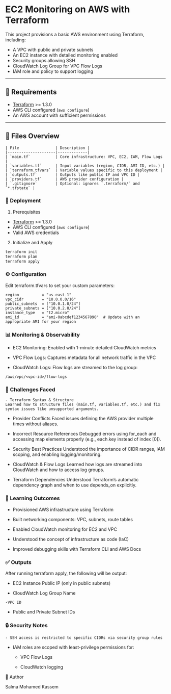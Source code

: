 # EC2 Monitoring on AWS with Terraform

This project provisions a basic AWS environment using Terraform, including:

- A VPC with public and private subnets
- An EC2 instance with detailed monitoring enabled
- Security groups allowing SSH
- CloudWatch Log Group for VPC Flow Logs
- IAM role and policy to support logging

---

## 🔧 Requirements

- [Terraform](https://www.terraform.io/downloads.html) >= 1.3.0  
- AWS CLI configured (`aws configure`)
- An AWS account with sufficient permissions

---

## 📁 Files Overview
```
| File                | Description |
|---------------------|-------------|
| `main.tf`           | Core infrastructure: VPC, EC2, IAM, Flow Logs |
| `variables.tf`      | Input variables (region, CIDR, AMI ID, etc.) |
| `terraform.tfvars`  | Variable values specific to this deployment |
| `outputs.tf`        | Outputs like public IP and VPC ID |
| `providers.tf`      | AWS provider configuration |
| `.gitignore`        | Optional: ignores `.terraform/` and `*.tfstate` |
```

###  🚀 Deployment

 1. Prerequisites

- [Terraform](https://www.terraform.io/downloads.html) >= 1.3.0
- AWS CLI configured (`aws configure`)
- Valid AWS credentials

2. Initialize and Apply

```bash
terraform init
terraform plan
terraform apply
```
### ⚙️ Configuration

Edit terraform.tfvars to set your custom parameters:
```
region          = "us-east-1"
vpc_cidr        = "10.0.0.0/16"
public_subnets  = ["10.0.1.0/24"]
private_subnets = ["10.0.2.0/24"]
instance_type   = "t2.micro"
ami_id          = "ami-0abcdef1234567890"  # Update with an appropriate AMI for your region
```

### 📊 Monitoring & Observability

   - EC2 Monitoring: Enabled with 1-minute detailed CloudWatch metrics

   - VPC Flow Logs: Captures metadata for all network traffic in the VPC

   - CloudWatch Logs: Flow logs are streamed to the log group:
```
/aws/vpc/<vpc-id>/flow-logs
```
### 🧠 Challenges Faced

    - Terraform Syntax & Structure
    Learned how to structure files (main.tf, variables.tf, etc.) and fix syntax issues like unsupported arguments.

   - Provider Conflicts
    Faced issues defining the AWS provider multiple times without aliases.

   - Incorrect Resource References
    Debugged errors using for_each and accessing map elements properly (e.g., each.key instead of index [0]).

   - Security Best Practices
    Understood the importance of CIDR ranges, IAM scoping, and enabling logging/monitoring.

  -  CloudWatch & Flow Logs
    Learned how logs are streamed into CloudWatch and how to access log groups.

   - Terraform Dependencies
    Understood Terraform’s automatic dependency graph and when to use depends_on explicitly.



### 🎯 Learning Outcomes

- Provisioned AWS infrastructure using Terraform

- Built networking components: VPC, subnets, route tables

- Enabled CloudWatch monitoring for EC2 and VPC

- Understood the concept of infrastructure as code (IaC)

- Improved debugging skills with Terraform CLI and AWS Docs




### ✅ Outputs

After running terraform apply, the following will be output:

   - EC2 Instance Public IP (only in public subnets)

   - CloudWatch Log Group Name

    -VPC ID

   - Public and Private Subnet IDs

### 🔒 Security Notes

    - SSH access is restricted to specific CIDRs via security group rules

   - IAM roles are scoped with least-privilege permissions for:

      -  VPC Flow Logs

     -   CloudWatch logging

👤 Author

Salma Mohamed Kassem
